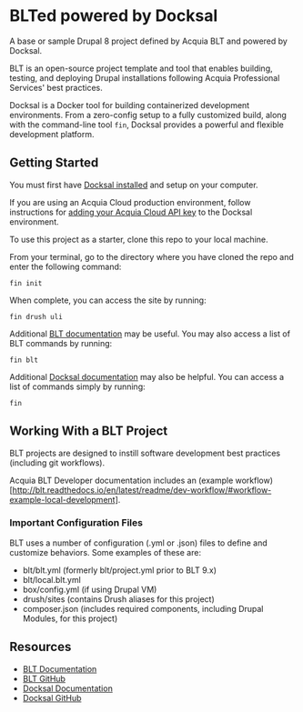 # BLTed powered by Docksal

A base or sample Drupal 8 project defined by Acquia BLT and powered by Docksal.

BLT is an open-source project template and tool that enables building, testing, and deploying Drupal installations following Acquia Professional Services' best practices.

Docksal is a Docker tool for building containerized development environments. From a zero-config setup to a fully customized build, along with the command-line tool `fin`, Docksal provides a powerful and flexible development platform.

## Getting Started

You must first have [Docksal installed](http://docksal.readthedocs.io/en/master/getting-started/env-setup/) and setup on your computer.

If you are using an Acquia Cloud production environment, follow instructions for [adding your Acquia Cloud API key](http://docksal.readthedocs.io/en/master/tools/acquia-drush/) to the Docksal environment.

To use this project as a starter, clone this repo to your local machine.

From your terminal, go to the directory where you have cloned the repo and enter the following command:
```
fin init
```

When complete, you can access the site by running:

```
fin drush uli
```

Additional [BLT documentation](http://blt.readthedocs.io) may be useful. You may also access a list of BLT commands by running:
```
fin blt
```

Additional [Docksal documentation](http://docs.docksal.io) may also be helpful. You can access a list of commands simply by running:
```
fin
```

## Working With a BLT Project

BLT projects are designed to instill software development best practices (including git workflows).

Acquia BLT Developer documentation includes an (example workflow)[http://blt.readthedocs.io/en/latest/readme/dev-workflow/#workflow-example-local-development].

### Important Configuration Files

BLT uses a number of configuration (.yml or .json) files to define and customize behaviors. Some examples of these are:

* blt/blt.yml (formerly blt/project.yml prior to BLT 9.x)
* blt/local.blt.yml
* box/config.yml (if using Drupal VM)
* drush/sites (contains Drush aliases for this project)
* composer.json (includes required components, including Drupal Modules, for this project)

## Resources

* [BLT Documentation](http://blt.readthedocs.io)
* [BLT GitHub](https://github.com/acquia/blt)
* [Docksal Documentation](http://docs.docksal.io)
* [Docksal GitHub](https://github.com/docksal/docksal)
